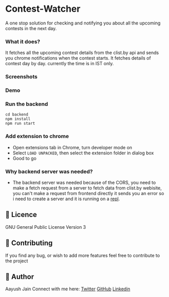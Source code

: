 # Contest-Watcher
A one stop solution for checking and notifying you about all the upcoming contests in the next day.

### What it does?
It fetches all the upcoming contest details from the clist.by api and sends you chrome notifications when the contest starts. It fetches details of contest day by day. currently the time is in IST only.

### Screenshots

### Demo

### Run the backend
```
cd backend
npm install
npm run start
```

### Add extension to chrome
* Open extensions tab in Chrome, turn developer mode on
* Select `LOAD UNPACKED`, then select the extension folder in dialog box
* Good to go

### Why backend server was needed?
* The backend server was needed because of the CORS, you need to make a fetch request from a server to fetch data from clist.by webisite, you can't make a request from frontend directly it sends you an error so i need to create a server and it is running on a [repl](https://replit.com/@jainaayush01/clist-contests#index.js). 

## 📝 Licence

GNU General Public License Version 3

## 🥳 Contributing

If you find any bug, or wish to add more features feel free to contribute to the project

## 👻 Author

Aayush Jain 
Connect with me here: [Twitter](https://twitter.com/jainaayush01) [GitHub](https://github.com/jainaayush01) [Linkedin](https://linkedin.com/in/jainaayush01)